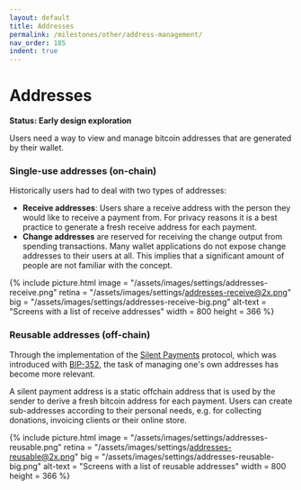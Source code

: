 ```yaml
---
layout: default
title: Addresses
permalink: /milestones/other/address-management/
nav_order: 185
indent: true
---
```


# Addresses

**Status: Early design exploration**

Users need a way to view and manage bitcoin addresses that are generated by their wallet. 

### Single-use addresses (on-chain)

Historically users had to deal with two types of addresses:

- **Receive addresses**: Users share a receive address with the person they would like to receive a payment from. For privacy reasons it is a best practice to generate a fresh receive address for each payment.  
- **Change addresses** are reserved for receiving the change output from spending transactions. Many wallet applications do not expose change addresses to their users at all. This implies that a significant amount of people are not familiar with the concept.

{% include picture.html
	image = "/assets/images/settings/addresses-receive.png"
	retina = "/assets/images/settings/addresses-receive@2x.png"
	big = "/assets/images/settings/addresses-receive-big.png"
	alt-text = "Screens with a list of receive addresses"
	width = 800
	height = 366
%}

### Reusable addresses (off-chain)

Through the implementation of the [Silent Payments](https://bitcoinops.org/en/topics/silent-payments/) protocol, which was introduced with [BIP-352](https://github.com/bitcoin/bips/blob/master/bip-0352.mediawiki), the task of managing one's own addresses has become more relevant. 

A silent payment address is a static offchain address that is used by the sender to derive a fresh bitcoin address for each payment. Users can create sub-addresses according to their personal needs, e.g. for collecting donations, invoicing clients or their online store.

{% include picture.html
	image = "/assets/images/settings/addresses-reusable.png"
	retina = "/assets/images/settings/addresses-reusable@2x.png"
	big = "/assets/images/settings/addresses-reusable-big.png"
	alt-text = "Screens with a list of reusable addresses"
	width = 800
	height = 366
%}


